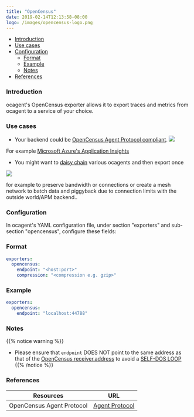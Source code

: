```yaml
---
title: "OpenCensus"
date: 2019-02-14T12:13:58-08:00
logo: /images/opencensus-logo.png
---
```


- [Introduction](#introduction)
- [Use cases](#use-cases)
- [Configuration](#configuration)
    - [Format](#format)
    - [Example](#example)
    - [Notes](#notes)
- [References](#references)

### Introduction

ocagent's OpenCensus exporter allows it to export traces and metrics from ocagent to a service of your choice.

### Use cases

* Your backend could be [OpenCensus Agent Protocol compliant](https://github.com/census-instrumentation/opencensus-proto/tree/master/src/opencensus/proto/agent).
![](/images/ocagent-exporter-opencensus-protocol-compliant-backend.png)

For example [Microsoft Azure's Application Insights](https://docs.microsoft.com/en-us/azure/azure-monitor/app/opencensus-local-forwarder)

* You might want to [daisy chain](https://en.wikipedia.org/wiki/Daisy_chain_(electrical_engineering)) various ocagents and then export once

![](/images/ocagent-exporter-opencensus-daisy-chain.png)

for example to preserve bandwidth or connections or create a mesh network to batch data and piggyback due to connection limits with the outside world/APM backend..

### Configuration

In ocagent's YAML configuration file, under section "exporters" and sub-section "opencensus", configure these fields:

### Format

```yaml
exporters:
  opencensus:
    endpoint: "<host:port>"
    compression: "<compression e.g. gzip>"
```

### Example
```yaml
exporters:
  opencensus:
    endpoint: "localhost:44788"
```

### Notes
{{% notice warning %}}
* Please ensure that `endpoint` DOES NOT point to the same address as that of the [OpenCensus receiver.address](/agent/receivers/opencensus/#format) to avoid a [SELF-DOS LOOP](https://en.wikipedia.org/wiki/Denial-of-service_attack)
{{% /notice %}}


### References

Resources|URL
---|---
OpenCensus Agent Protocol|[Agent Protocol](https://github.com/census-instrumentation/opencensus-proto/tree/master/src/opencensus/proto/agent)
